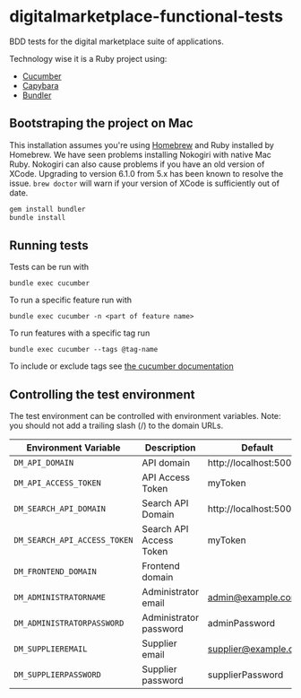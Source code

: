# digitalmarketplace-functional-tests
BDD tests for the digital marketplace suite of applications.

Technology wise it is a Ruby project using:
- [Cucumber](http://cukes.info/)
- [Capybara](https://github.com/jnicklas/capybara)
- [Bundler](http://bundler.io/)

## Bootstraping the project on Mac

This installation assumes you're using [Homebrew](http://brew.sh/) and Ruby
installed by Homebrew. We have seen problems installing Nokogiri with native
Mac Ruby. Nokogiri can also cause problems if you have an old version of
XCode. Upgrading to version 6.1.0 from 5.x has been known to resolve the issue.
`brew doctor` will warn if your version of XCode is sufficiently out of date.

```bash
gem install bundler
bundle install
```

## Running tests

Tests can be run with

`bundle exec cucumber`

To run a specific feature run with

`bundle exec cucumber -n <part of feature name>`

To run features with a specific tag run

`bundle exec cucumber --tags @tag-name`

To include or exclude tags see [the cucumber documentation](https://github.com/cucumber/cucumber/wiki/Tags#running-a-subset-of-scenarios)

## Controlling the test environment

The test environment can be controlled with environment variables. Note: you should not add a trailing slash (/) to
the domain URLs.

| Environment Variable             | Description                | Default                 |
| -------------------------------- | -------------------------- | ----------------------- |
| ``DM_API_DOMAIN``                | API domain                 | http://localhost:5000   |
| ``DM_API_ACCESS_TOKEN``          | API Access Token           | myToken                 |
| ``DM_SEARCH_API_DOMAIN``         | Search API Domain          | http://localhost:5001   |
| ``DM_SEARCH_API_ACCESS_TOKEN``   | Search API Access Token    | myToken                 |
| ``DM_FRONTEND_DOMAIN``           | Frontend domain            |                         |
| ``DM_ADMINISTRATORNAME``         | Administrator email        | admin@example.com       |
| ``DM_ADMINISTRATORPASSWORD``     | Administrator password     | adminPassword           |
| ``DM_SUPPLIEREMAIL``             | Supplier email             | supplier@example.com    |
| ``DM_SUPPLIERPASSWORD``          | Supplier password          | supplierPassword        |
